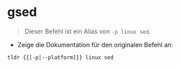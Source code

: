 # gsed

> Dieser Befehl ist ein Alias von `-p linux sed`.

- Zeige die Dokumentation für den originalen Befehl an:

`tldr {{[-p|--platform]}} linux sed`
